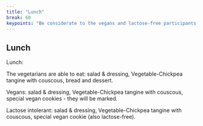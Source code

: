 ```yaml
---
title: "Lunch"
break: 60
keypoints: "Be considerate to the vegans and lactose-free participants, eat your designated food groups :-)"
---
```


## Lunch

Lunch:

The vegetarians are able to eat: salad & dressing, Vegetable-Chickpea tangine with couscous, bread and dessert.

Vegans: salad & dressing, Vegetable-Chickpea tangine with couscous, special vegan cookies - they will be marked.

Lactose intolerant: salad & dressing, Vegetable-Chickpea tangine with couscous, special vegan cookie (also lactose-free).


